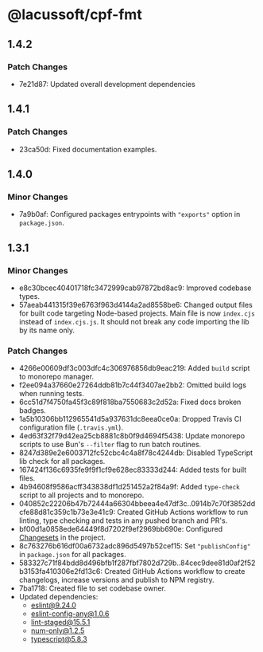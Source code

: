 # @lacussoft/cpf-fmt

## 1.4.2

### Patch Changes

- 7e21d87: Updated overall development dependencies

## 1.4.1

### Patch Changes

- 23ca50d: Fixed documentation examples.

## 1.4.0

### Minor Changes

- 7a9b0af: Configured packages entrypoints with `"exports"` option in `package.json`.

## 1.3.1

### Minor Changes

- e8c30bcec40401718fc3472999cab97872bd8ac9: Improved codebase types.
- 57aeab441315f39e6763f963d4144a2ad8558be6: Changed output files for built code targeting Node-based projects. Main file is now `index.cjs` instead of `index.cjs.js`. It should not break any code importing the lib by its name only.

### Patch Changes

- 4266e00609df3c003dfc4c306976856db9eac219: Added `build` script to monorepo manager.
- f2ee094a37660e27264ddb81b7c44f3407ae2bb2: Omitted build logs when running tests.
- 6cc51d7f4750fa45f3c89f818ba7550683c2d52a: Fixed docs broken badges.
- 1a5b10306bb112965541d5a937631dc8eea0ce0a: Dropped Travis CI configuration file (`.travis.yml`).
- 4ed63f32f79d42ea25cb8881c8b0f9d4694f5438: Update monorepo scripts to use Bun's `--filter` flag to run batch routines.
- 8247d389e2e6003712fc52cbc4c4a8f78c4244db: Disabled TypeScript lib check for all packages.
- 167424f136c6935fe9f9f1cf9e628ec83333d244: Added tests for built files.
- 4b94608f9586acff343838df1d251452a2f84a9f: Added `type-check` script to all projects and to monorepo.
- 040852c22206b47b72444a66304bbeea4e47df3c..0914b7c70f3852ddcfe88d81c359c1b73e3e41c9: Created GitHub Actions workflow to run linting, type checking and tests in any pushed branch and PR's.
- bf00d1a0858ede64449f8d7202f9ef2969bb690e: Configured [Changesets](https://github.com/changesets/changesets) in the project.
- 8c763276b616df00a6732adc896d5497b52cef15: Set `"publishConfig"` in `package.json` for all packages.
- 583327c71f84bdd8d496bfb1f287fbf7802d729b..84cec9dee81d0af2f52b3153fa410306e2fd13c6: Created GitHub Actions workflow to create changelogs, increase versions and publish to NPM registry.
- 7ba1718: Created file to set codebase owner.
- Updated dependencies:
  - eslint@9.24.0
  - eslint-config-any@1.0.6
  - lint-staged@15.5.1
  - num-only@1.2.5
  - typescript@5.8.3
